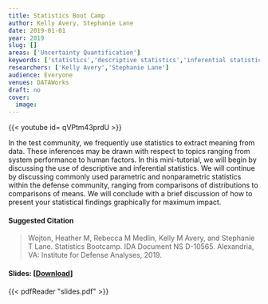 ```yaml
---
title: Statistics Boot Camp
author: Kelly Avery, Stephanie Lane
date: 2019-01-01
year: 2019
slug: []
areas: ['Uncertainty Quantification']
keywords: ['statistics','descriptive statistics','inferential statistics','graphics','non-parametrics statistics']
researchers: ['Kelly Avery','Stephanie Lane']
audience: Everyone
venues: DATAWorks
draft: no
cover:
  image: 
---
```


{{< youtube id= qVPtm43prdU >}}

In the test community, we frequently use statistics to extract meaning from data. These inferences may be drawn with respect to topics ranging from system performance to human factors. In this mini-tutorial, we will begin by discussing the use of descriptive and inferential statistics. We will continue by discussing commonly used parametric and nonparametric statistics within the defense community, ranging from comparisons of distributions to comparisons of means. We will conclude with a brief discussion of how to present your statistical findings graphically for maximum impact.

#### Suggested Citation
> Wojton, Heather M, Rebecca M Medlin, Kelly M Avery, and Stephanie T Lane. Statistics Bootcamp. IDA Document NS D-10565. Alexandria, VA: Institute for Defense Analyses, 2019.

#### Slides: [[Download](slides.pdf)]
{{< pdfReader "slides.pdf" >}}




